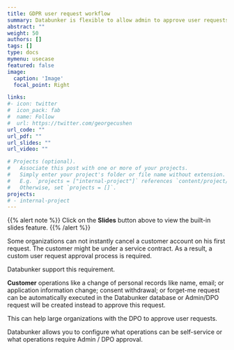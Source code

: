 ```yaml
---
title: GDPR user request workflow
summary: Databunker is flexible to allow admin to approve user requests.
abstract: ""
weight: 50
authors: []
tags: []
type: docs
mymenu: usecase
featured: false
image:
  caption: 'Image'
  focal_point: Right

links:
#- icon: twitter
#  icon_pack: fab
#  name: Follow
#  url: https://twitter.com/georgecushen
url_code: ""
url_pdf: ""
url_slides: ""
url_video: ""

# Projects (optional).
#   Associate this post with one or more of your projects.
#   Simply enter your project's folder or file name without extension.
#   E.g. `projects = ["internal-project"]` references `content/project/deep-learning/index.md`.
#   Otherwise, set `projects = []`.
projects:
# - internal-project
---
```


{{% alert note %}}
Click on the **Slides** button above to view the built-in slides feature.
{{% /alert %}}

Some organizations can not instantly cancel a customer account on his first request. The customer might be under a service contract. As a result, a custom user request approval process is required.

Databunker support this requirement.

**Customer** operations like a change of personal records like name, email; or application information change; consent withdrawal; or forget-me request can be automatically executed in the Databunker database or Admin/DPO request will be created instead to approve this request.

This can help large organizations with the DPO to approve user requests.

Databunker allows you to configure what operations can be self-service or what operations require Admin / DPO approval.
